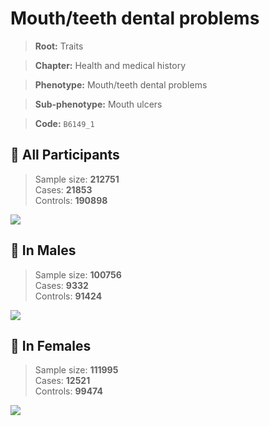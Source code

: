 # Mouth/teeth dental problems
> **Root:** Traits  

> **Chapter:** Health and medical history  

> **Phenotype:** Mouth/teeth dental problems  

> **Sub-phenotype:** Mouth ulcers  

> **Code:** `B6149_1`

## 🧪 All Participants  
> Sample size: **212751**  
> Cases: **21853**  
> Controls: **190898**
<img src="/Traits/Figures/ALL/B6149_1.png"/>
<CsvTable src="/Traits/Data/ALL/LG_B6149_1.csv" label="🔍 View full results" />

## 👨 In Males  
> Sample size: **100756**  
> Cases: **9332**  
> Controls: **91424**
<img src="/Traits/Figures/Male/B6149_1.png"/>
<CsvTable src="/Traits/Data/Male/LG_B6149_1.csv" label="🔍 View full results" />

## 👩 In Females  
> Sample size: **111995**  
> Cases: **12521**  
> Controls: **99474**
<img src="/Traits/Figures/Female/B6149_1.png"/>
<CsvTable src="/Traits/Data/Female/LG_B6149_1.csv" label="🔍 View full results" />
